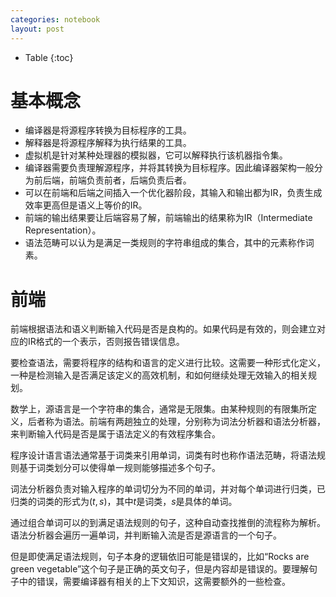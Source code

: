 ```yaml
---
categories: notebook
layout: post
---
```


- Table
{:toc}

# 基本概念

- 编译器是将源程序转换为目标程序的工具。
- 解释器是将源程序解释为执行结果的工具。
- 虚拟机是针对某种处理器的模拟器，它可以解释执行该机器指令集。
- 编译器需要负责理解源程序，并将其转换为目标程序。因此编译器架构一般分为前后端，前端负责前者，后端负责后者。
- 可以在前端和后端之间插入一个优化器阶段，其输入和输出都为IR，负责生成效率更高但是语义上等价的IR。
- 前端的输出结果要让后端容易了解，前端输出的结果称为IR（Intermediate Representation）。
- 语法范畴可以认为是满足一类规则的字符串组成的集合，其中的元素称作词素。

# 前端

前端根据语法和语义判断输入代码是否是良构的。如果代码是有效的，则会建立对应的IR格式的一个表示，否则报告错误信息。

要检查语法，需要将程序的结构和语言的定义进行比较。这需要一种形式化定义，一种是检测输入是否满足该定义的高效机制，和如何继续处理无效输入的相关规划。

数学上，源语言是一个字符串的集合，通常是无限集。由某种规则的有限集所定义，后者称为语法。前端有两趟独立的处理，分别称为词法分析器和语法分析器，来判断输入代码是否是属于语法定义的有效程序集合。

程序设计语言语法通常基于词类来引用单词，词类有时也称作语法范畴，将语法规则基于词类划分可以使得单一规则能够描述多个句子。

词法分析器负责对输入程序的单词切分为不同的单词，并对每个单词进行归类，已归类的词类的形式为$(t,s)$，其中$t$是词类，$s$是具体的单词。

通过组合单词可以的到满足语法规则的句子，这种自动查找推倒的流程称为解析。语法分析器会遍历一遍单词，并判断输入流是否是源语言的一个句子。

但是即使满足语法规则，句子本身的逻辑依旧可能是错误的，比如“Rocks are green vegetable”这个句子是正确的英文句子，但是内容却是错误的。要理解句子中的错误，需要编译器有相关的上下文知识，这需要额外的一些检查。


